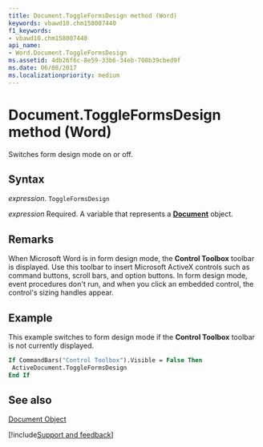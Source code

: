 ```yaml
---
title: Document.ToggleFormsDesign method (Word)
keywords: vbawd10.chm158007440
f1_keywords:
- vbawd10.chm158007440
api_name:
- Word.Document.ToggleFormsDesign
ms.assetid: 4db26f6c-8e59-33b6-34eb-708b39cbed9f
ms.date: 06/08/2017
ms.localizationpriority: medium
---
```



# Document.ToggleFormsDesign method (Word)

Switches form design mode on or off.


## Syntax

_expression_. `ToggleFormsDesign`

_expression_ Required. A variable that represents a **[Document](Word.Document.md)** object.


## Remarks

When Microsoft Word is in form design mode, the **Control Toolbox** toolbar is displayed. Use this toolbar to insert Microsoft ActiveX controls such as command buttons, scroll bars, and option buttons. In form design mode, event procedures don't run, and when you click an embedded control, the control's sizing handles appear.


## Example

This example switches to form design mode if the **Control Toolbox** toolbar is not currently displayed.


```vb
If CommandBars("Control Toolbox").Visible = False Then 
 ActiveDocument.ToggleFormsDesign 
End If
```


## See also


[Document Object](Word.Document.md)

[!include[Support and feedback](~/includes/feedback-boilerplate.md)]